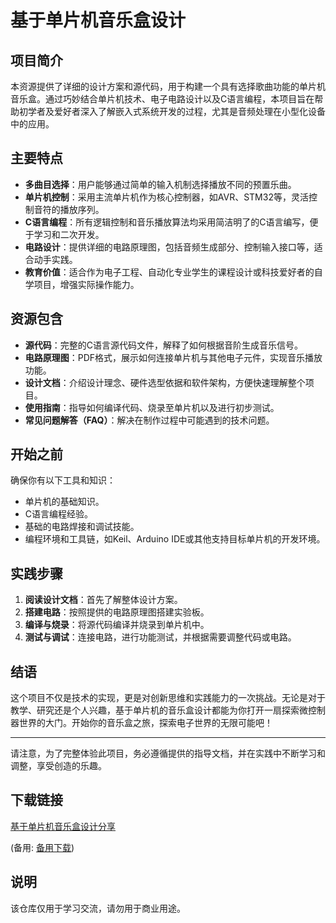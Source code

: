 # 基于单片机音乐盒设计

## 项目简介

本资源提供了详细的设计方案和源代码，用于构建一个具有选择歌曲功能的单片机音乐盒。通过巧妙结合单片机技术、电子电路设计以及C语言编程，本项目旨在帮助初学者及爱好者深入了解嵌入式系统开发的过程，尤其是音频处理在小型化设备中的应用。

## 主要特点

- **多曲目选择**：用户能够通过简单的输入机制选择播放不同的预置乐曲。
- **单片机控制**：采用主流单片机作为核心控制器，如AVR、STM32等，灵活控制音符的播放序列。
- **C语言编程**：所有逻辑控制和音乐播放算法均采用简洁明了的C语言编写，便于学习和二次开发。
- **电路设计**：提供详细的电路原理图，包括音频生成部分、控制输入接口等，适合动手实践。
- **教育价值**：适合作为电子工程、自动化专业学生的课程设计或科技爱好者的自学项目，增强实际操作能力。

## 资源包含

- **源代码**：完整的C语言源代码文件，解释了如何根据音阶生成音乐信号。
- **电路原理图**：PDF格式，展示如何连接单片机与其他电子元件，实现音乐播放功能。
- **设计文档**：介绍设计理念、硬件选型依据和软件架构，方便快速理解整个项目。
- **使用指南**：指导如何编译代码、烧录至单片机以及进行初步测试。
- **常见问题解答（FAQ）**：解决在制作过程中可能遇到的技术问题。

## 开始之前

确保你有以下工具和知识：
- 单片机的基础知识。
- C语言编程经验。
- 基础的电路焊接和调试技能。
- 编程环境和工具链，如Keil、Arduino IDE或其他支持目标单片机的开发环境。

## 实践步骤

1. **阅读设计文档**：首先了解整体设计方案。
2. **搭建电路**：按照提供的电路原理图搭建实验板。
3. **编译与烧录**：将源代码编译并烧录到单片机中。
4. **测试与调试**：连接电路，进行功能测试，并根据需要调整代码或电路。

## 结语

这个项目不仅是技术的实现，更是对创新思维和实践能力的一次挑战。无论是对于教学、研究还是个人兴趣，基于单片机的音乐盒设计都能为你打开一扇探索微控制器世界的大门。开始你的音乐盒之旅，探索电子世界的无限可能吧！

---

请注意，为了完整体验此项目，务必遵循提供的指导文档，并在实践中不断学习和调整，享受创造的乐趣。

## 下载链接
[基于单片机音乐盒设计分享](https://pan.quark.cn/s/353b1782866a) 

(备用: [备用下载](https://pan.baidu.com/s/1x2b4Qh97urcPZYw049GxRw?pwd=1234))

## 说明

该仓库仅用于学习交流，请勿用于商业用途。
